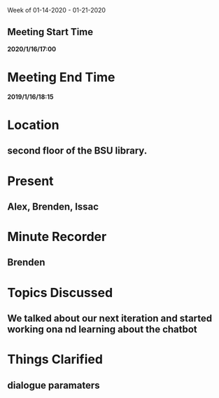  Week of 01-14-2020 - 01-21-2020

## Meeting Start Time

**2020/1/16/17:00**

# Meeting End Time

**2019/1/16/18:15**

# Location

## second floor of the BSU library.

# Present

## Alex, Brenden, Issac

# Minute Recorder

## Brenden

# Topics Discussed

## We talked about our next iteration and started working ona nd learning about the chatbot

# Things Clarified

## dialogue paramaters
